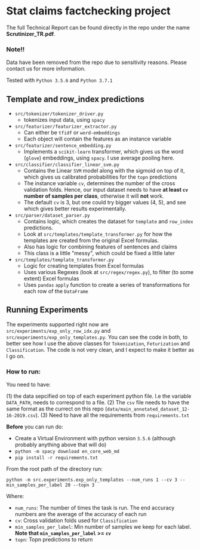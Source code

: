 # Stat claims factchecking project
The full Technical Report can be found directly in the repo under the name **Scrutinizer_TR.pdf**.
### Note!!

Data have been removed from the repo due to sensitivity reasons. Please contact us for more information.

Tested with `Python 3.5.6` and `Python 3.7.1`

## Template and row_index predictions

* `src/tokenizer/tokenizer_driver.py`
    - tokenizes input data, using `spacy`
* `src/featurizer/featurizer_extractor.py`
    * Can either be `tfidf` or `word-embeddings`
    * Each object will contain the features as an instance variable
* `src/featurizer/sentence_embedding.py`
    * Implements a `scikit-learn` transformer, which gives us the word (`glove`) embeddings, using `spacy`. I use average pooling here.
* `src/classifier/classifier_linear_svm.py`
    * Contains the Linear `SVM` model along with the sigmoid on top of it, which gives us calibrated probabilities for the `topn` predictions
    * The instance variable `cv`, determines the number of the cross validation folds. Hence, our input dataset needs to have **at least `cv` number of samples per class**, otherwise it will **not** work.
    * The default `cv` is 3, but one could try bigger values (4, 5), and see which gives better results experimentally.
* `src/parser/dataset_parser.py`
    * Contains logic, which creates the dataset for `template` and `row_index` predictions.
    * Look at `src/templates/template_transformer.py` for how the templates are created from the original Excel formulas.
    * Also has logic for combining features of sentences and claims
    * This class is a little "messy", which could be fixed a little later
* `src/templates/template_transformer.py`
    * Logic for creating templates from Excel formulas
    * Uses various Regexes (look at `src/regex/regex.py`), to filter (to some extent) Excel formulas
    * Uses `pandas` `apply` function to create a series of transformations for each row of the `DataFrame`

## Running Experiments

The experiments supported right now are `src/experiments/exp_only_row_idx.py` and `src/experiments/exp_only_templates.py`. You can see the code in both, to better see how I use the above classes for `Tokenization`, `Feturization` and `Classification`. The code is not very clean, and I expect to make it better as I go on.

### How to run:

You need to have:  

(1) the data sepcified on top of each experiment python file. I.e the variable `DATA_PATH`, needs to correspond to a file. 
(2) The `csv` file needs to have the same format as the currect on this repo (`data/main_annotated_dataset_12-16-2019.csv`).
(3) Need to have all the requirements from `requirements.txt`

**Before** you can run do:

* Create a Virtual Environment with python version `3.5.6` (although probably anything above that will do)
* `python -m spacy download en_core_web_md`
* `pip install -r requirements.txt`

From the root path of the directory run:

`python -m src.experiments.exp_only_templates --num_runs 1 --cv 3 --min_samples_per_label 20 --topn 3`

Where:

* `num_runs`: The number of times the task is run. The end accuracy numbers are the average of the accuracy of each run
* `cv`: Cross validation folds used for `Classification`
* `min_samples_per_label`: Min number of samples we keep for each label. **Note that `min_samples_per_label` >= `cv`**
* `topn`: Topn predictions to return
